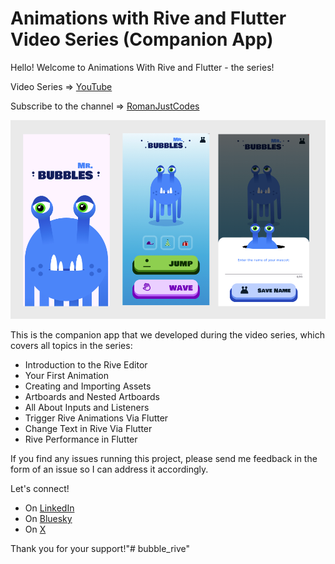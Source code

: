 # Animations with Rive and Flutter Video Series (Companion App)

Hello! Welcome to Animations With Rive and Flutter - the series!

Video Series => [YouTube](https://www.youtube.com/playlist?list=PL8NTBhIXP2gERbpgjibkJwHBfCPi7GOAs)

Subscribe to the channel => [RomanJustCodes](https://www.youtube.com/@romanjustcodes)

![App Image](rive_app.png)

This is the companion app that we developed during the video series, which covers all topics in the series:

- Introduction to the Rive Editor
- Your First Animation
- Creating and Importing Assets
- Artboards and Nested Artboards
- All About Inputs and Listeners
- Trigger Rive Animations Via Flutter
- Change Text in Rive Via Flutter
- Rive Performance in Flutter

If you find any issues running this project, please send me feedback in the form of an issue so I can address it accordingly.

Let's connect!
- On [LinkedIn](https://www.linkedin.com/in/roman-jaquez-8941a424/)
- On [Bluesky](https://bsky.app/profile/romanjaquez.bsky.social)
- On [X](https://x.com/drcoderz)

Thank  you for your support!"# bubble_rive" 
